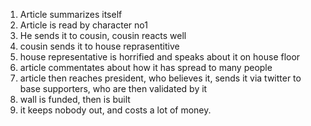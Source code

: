 1. Article summarizes itself
1. Article is read by character no1
1. He sends it to cousin, cousin reacts well
1. cousin sends it to house reprasentitive 
1. house representative is horrified and speaks about it on house floor
1. article commentates about how it has spread to many people
1. article then reaches president, who believes it, sends it via twitter to base supporters, who are then validated by it
1. wall is funded, then is built
1. it keeps nobody out, and costs a lot of money.

